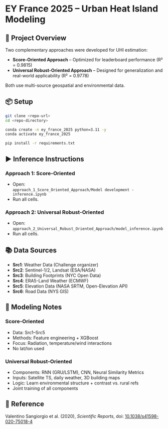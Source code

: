 # EY France 2025 – Urban Heat Island Modeling

## 🧠 Project Overview

Two complementary approaches were developed for UHI estimation:

- **Score-Oriented Approach** – Optimized for leaderboard performance (R² = 0.9815)
- **Universal Robust-Oriented Approach** – Designed for generalization and real-world applicability (R² = 0.9778)

Both use multi-source geospatial and environmental data.

## 📦 Setup

```bash
git clone <repo-url>
cd <repo-directory>

conda create -n ey_france_2025 python=3.11 -y
conda activate ey_france_2025

pip install -r requirements.txt
```

## ▶️ Inference Instructions

### Approach 1: Score-Oriented
- Open:  
  `approach_1_Score_Oriented_Approach/Model development - inference.ipynb`  
- Run all cells.

### Approach 2: Universal Robust-Oriented
- Open:  
  `approach_2_Universal_Robust_Oriented_Approach/model_inference.ipynb`  
- Run all cells.

## 📚 Data Sources

- **Src1**: Weather Data (Challenge organizer)
- **Src2**: Sentinel-1/2, Landsat (ESA/NASA)
- **Src3**: Building Footprints (NYC Open Data)
- **Src4**: ERA5-Land Weather (ECMWF)
- **Src5**: Elevation Data (NASA SRTM, Open-Elevation API)
- **Src6**: Road Data (NYS GIS)

## 📐 Modeling Notes

### Score-Oriented
- Data: Src1–Src5
- Methods: Feature engineering + XGBoost
- Focus: Radiation, temperature/wind interactions
- No lat/lon used

### Universal Robust-Oriented
- Components: RNN (GRU/LSTM), CNN, Neural Similarity Metrics
- Inputs: Satellite TS, daily weather, 3D building maps
- Logic: Learn environmental structure + contrast vs. rural refs
- Joint training of all components

## 🔬 Reference
Valentino Sangiorgio et al. (2020), *Scientific Reports*, doi: [10.1038/s41598-020-75018-4](https://doi.org/10.1038/s41598-020-75018-4)
